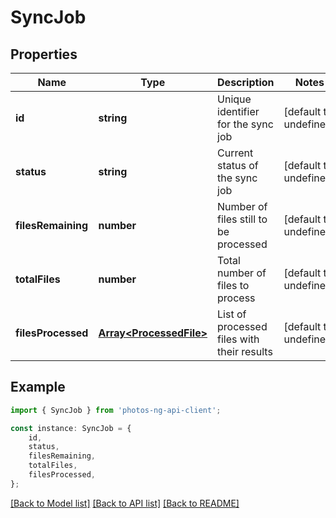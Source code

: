 # SyncJob


## Properties

Name | Type | Description | Notes
------------ | ------------- | ------------- | -------------
**id** | **string** | Unique identifier for the sync job | [default to undefined]
**status** | **string** | Current status of the sync job | [default to undefined]
**filesRemaining** | **number** | Number of files still to be processed | [default to undefined]
**totalFiles** | **number** | Total number of files to process | [default to undefined]
**filesProcessed** | [**Array&lt;ProcessedFile&gt;**](ProcessedFile.md) | List of processed files with their results | [default to undefined]

## Example

```typescript
import { SyncJob } from 'photos-ng-api-client';

const instance: SyncJob = {
    id,
    status,
    filesRemaining,
    totalFiles,
    filesProcessed,
};
```

[[Back to Model list]](../README.md#documentation-for-models) [[Back to API list]](../README.md#documentation-for-api-endpoints) [[Back to README]](../README.md)
